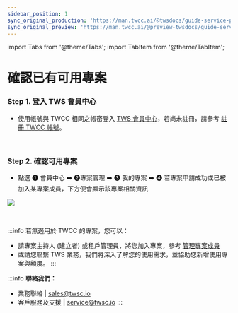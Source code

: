```yaml
---
sidebar_position: 1
sync_original_production: 'https://man.twcc.ai/@twsdocs/guide-service-project-availability-zh' 
sync_original_preview: 'https://man.twcc.ai/@preview-twsdocs/guide-service-project-availability-zh' 
---
```


import Tabs from '@theme/Tabs';
import TabItem from '@theme/TabItem';

# 確認已有可用專案

### Step 1. 登入 TWS 會員中心

- 使用帳號與 TWCC 相同之帳密登入 [TWS 會員中心](https://member.twcc.ai/)，若尚未註冊，請參考 [註冊 TWCC 帳號](https://www.twcc.ai/doc?page=register_account)。

<br/>

### Step 2. 確認可用專案

- 點選 <span>&#10102;</span> 會員中心 :arrow_right: <span>&#10103;</span>專案管理 :arrow_right: <span>&#10104;</span> 我的專案 :arrow_right: <span>&#10105;</span> 若專案申請成功或已被加入某專案成員，下方便會顯示該專案相關資訊

![](https://cos.twcc.ai/SYS-MANUAL/uploads/upload_16bca2548cf85d48b7b216907a897037.png)

<br/>


:::info
若無適用於 TWCC 的專案，您可以：
  - 請專案主持人 (建立者) 或租戶管理員，將您加入專案，參考 [<ins>管理專案成員</ins>](https://man.twcc.ai/@twsdocs/guide-service-manage-project-team-zh)
  - 或請您聯繫 TWS 業務，我們將深入了解您的使用需求，並協助您新增使用專案與額度。
:::


:::info
**聯絡我們：**
- 業務聯絡 | <ins><a href = "mailto: sales@twsc.io">sales@twsc.io</a></ins>
- 客戶服務及支援 | <ins><a href = "mailto: sales@twsc.io">service@twsc.io</a></ins>
:::